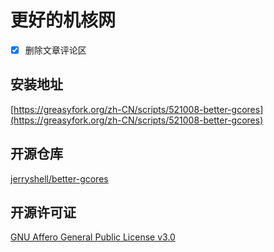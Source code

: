 # 更好的机核网

- [x] 删除文章评论区

## 安装地址

[https://greasyfork.org/zh-CN/scripts/521008-better-gcores](https://greasyfork.org/zh-CN/scripts/521008-better-gcores)

## 开源仓库

[jerryshell/better-gcores](https://github.com/jerryshell/better-gcores)

## 开源许可证

[GNU Affero General Public License v3.0](LICENSE)
